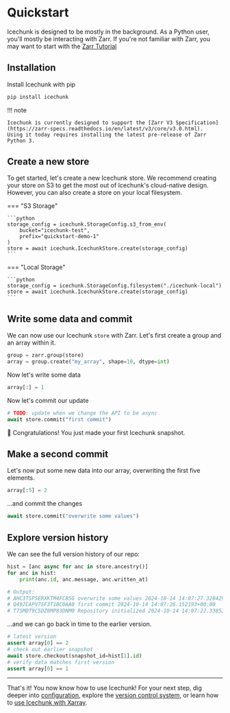 # Quickstart

Icechunk is designed to be mostly in the background.
As a Python user, you'll mostly be interacting with Zarr.
If you're not familiar with Zarr, you may want to start with the [Zarr Tutorial](https://zarr.readthedocs.io/en/latest/tutorial.html)

## Installation

Install Icechunk with pip

```python
pip install icechunk 
```

!!! note

    Icechunk is currently designed to support the [Zarr V3 Specification](https://zarr-specs.readthedocs.io/en/latest/v3/core/v3.0.html).
    Using it today requires installing the latest pre-release of Zarr Python 3.


## Create a new store

To get started, let's create a new Icechunk store.
We recommend creating your store on S3 to get the most out of Icechunk's cloud-native design.
However, you can also create a store on your local filesystem.

=== "S3 Storage"

    ```python
    storage_config = icechunk.StorageConfig.s3_from_env(
        bucket="icechunk-test",
        prefix="quickstart-demo-1"
    )
    store = await icechunk.IcechunkStore.create(storage_config)
    ```

=== "Local Storage"

    ```python
    storage_config = icechunk.StorageConfig.filesystem("./icechunk-local")
    store = await icechunk.IcechunkStore.create(storage_config)
    ```

## Write some data and commit

We can now use our Icechunk `store` with Zarr.
Let's first create a group and an array within it.

```python
group = zarr.group(store)
array = group.create("my_array", shape=10, dtype=int)
```

Now let's write some data

```python
array[:] = 1
```

Now let's commit our update

```python
# TODO: update when we change the API to be async
await store.commit("first commit")
```

🎉 Congratulations! You just made your first Icechunk snapshot.

## Make a second commit

Let's now put some new data into our array, overwriting the first five elements.

```python
array[:5] = 2
```

...and commit the changes

```python
await store.commit("overwrite some values")
```

## Explore version history

We can see the full version history of our repo:

```python
hist = [anc async for anc in store.ancestry()]
for anc in hist:
    print(anc.id, anc.message, anc.written_at)

# Output:
# AHC3TSP5ERXKTM4FCB5G overwrite some values 2024-10-14 14:07:27.328429+00:00
# Q492CAPV7SF3T1BC0AA0 first commit 2024-10-14 14:07:26.152193+00:00
# T7SMDT9C5DZ8MP83DNM0 Repository initialized 2024-10-14 14:07:22.338529+00:00
```

...and we can go back in time to the earlier version.

```python
# latest version
assert array[0] == 2
# check out earlier snapshot
await store.checkout(snapshot_id=hist[1].id)
# verify data matches first version
assert array[0] == 1
```

---

That's it! You now know how to use Icechunk!
For your next step, dig deeper into [configuration](./configuration.md),
explore the [version control system](./version-control.md), or learn how to
[use Icechunk with Xarray](./xarray.md).